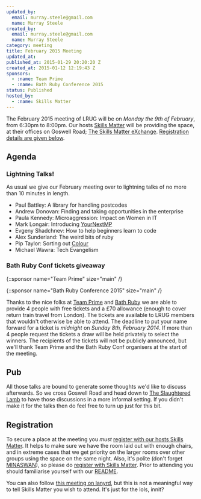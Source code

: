 ```yaml
---
updated_by:
  email: murray.steele@gmail.com
  name: Murray Steele
created_by:
  email: murray.steele@gmail.com
  name: Murray Steele
category: meeting
title: February 2015 Meeting
updated_at:
published_at: 2015-01-29 20:20:20 Z
created_at: 2015-01-12 12:19:43 Z
sponsors:
  - :name: Team Prime
  - :name: Bath Ruby Conference 2015
status: Published
hosted_by:
  - :name: Skills Matter
---
```


The February 2015 meeting of LRUG will be on *Monday the 9th of February*, from 6:30pm to 8:00pm.  Our hosts [Skills Matter](http://skillsmatter.com/) will be providing the space, at their offices on Goswell Road; [The Skills Matter eXchange](https://skillsmatter.com/locations/96-skills-matter-exchange).  <a href="#feb15registration">Registration details are given below</a>.

Agenda
------

### Lightning Talks!

As usual we give our February meeting over to lightning talks of no more than 10 minutes in length.

* Paul Battley: A library for handling postcodes
* Andrew Donovan: Finding and taking opportunities in the enterprise
* Paula Kennedy: Microaggression: Impact on Women in IT
* Mark Longair: Introducing [YourNextMP](https://yournextmp.com/)
* Evgeny Shadchnev: How to help beginners learn to code
* Alex Sunderland: The weird bits of ruby
* Pip Taylor: Sorting out [Colour](https://github.com/ms-digital-labs/color_sort)
* Michael Wawra: Tech Evangelism

### Bath Ruby Conf tickets giveaway

{::sponsor name="Team Prime" size="main" /}

{::sponsor name="Bath Ruby Conference 2015" size="main" /}

Thanks to the nice folks at [Team Prime](http://www.team-prime.com/) and [Bath Ruby](http://2015.bathruby.org) we are able to provide 4 people with free tickets and a £70 allowance (enough to cover return train travel from London).  The tickets are available to LRUG members that wouldn't otherwise be able to attend.  The deadline to put your name forward for a ticket is *midnight* on *Sunday 8th, February 2014*.  If more than 4 people request the tickets a draw will be held privately to select the winners.  The recipients of the tickets will not be publicly announced, but we'll thank Team Prime and the Bath Ruby Conf organisers at the start of the meeting.

Pub
---

All those talks are bound to generate some thoughts we'd like to discuss afterwards.  So we cross Goswell Road and head down to [The Slaughtered Lamb](http://www.theslaughteredlambpub.com/) to have those discussions in a more informal setting.  If you didn't make it for the talks then do feel free to turn up just for this bit.

Registration <a name="feb15registration">&nbsp;</a>
---------------------------------------------------

To secure a place at the meeting you *must* [register with our hosts Skills Matter](https://skillsmatter.com/meetups/6984-lrug-lightening-talks-evening).  It helps to make sure we have the room laid out with enough chairs, and in extreme cases that we get priority on the larger rooms over other groups using the space on the same night.  Also, it's polite (don't forget [MINASWAN](http://oreilly.com/ruby/excerpts/ruby-learning-rails/ruby-glossary.html#I_indexterm_d1e32036)), so please do [register with Skills Matter](https://skillsmatter.com/meetups/6984-lrug-lightening-talks-evening).  Prior to attending you should familiarise yourself with our [README](http://readme.lrug.org/).

You can also follow [this meeting on lanyrd](http://lanyrd.com/2015/lrug-february/), but this is not a meaningful way to tell Skills Matter you wish to attend.  It's just for the lols, innit?
